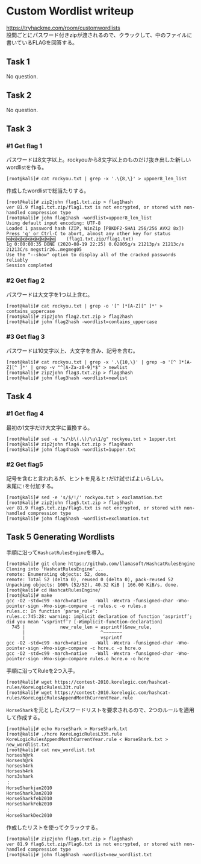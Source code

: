 # Custom Wordlist writeup
https://tryhackme.com/room/customwordlists  
設問ごとにパスワード付きzipが渡されるので、クラックして、中のファイルに書いているFLAGを回答する。

## Task 1
No question.

## Task 2
No question.

## Task 3

### #1 Get flag 1
パスワードは8文字以上。rockyouから8文字以上のものだけ抜き出した新しいwordlistを作る。
```shell
[root@kali]# cat rockyou.txt | grep -x '.\{8,\}' > uppoer8_len_list
```

作成したwordlistで総当たりする。
```shell
[root@kali]# zip2john flag1.txt.zip > flag1hash
ver 81.9 flag1.txt.zip/flag1.txt is not encrypted, or stored with non-handled compression type
[root@kali]# john flag1hash -wordlist=uppoer8_len_list
Using default input encoding: UTF-8
Loaded 1 password hash (ZIP, WinZip [PBKDF2-SHA1 256/256 AVX2 8x])
Press 'q' or Ctrl-C to abort, almost any other key for status
🆖🆖🆖🆖🆖🆖🆖🆖🆖🆖    (flag1.txt.zip/flag1.txt)
1g 0:00:00:35 DONE (2020-08-19 22:25) 0.02805g/s 21213p/s 21213c/s 21213C/s megstir26..megmeg05
Use the "--show" option to display all of the cracked passwords reliably
Session completed
```

### #2 Get flag 2
パスワードは大文字を1つ以上含む。
```shell
[root@kali]# cat rockyou.txt | grep -o '[^ ]*[A-Z][^ ]*' > contains_uppercase
[root@kali]# zip2john flag2.txt.zip > flag2hash
[root@kali]# john flag2hash -wordlist=contains_uppercase
```

### #3 Get flag 3
パスワードは10文字以上、大文字を含み、記号を含む。
```shell
[root@kali]# cat rockyou.txt | grep -x '.\{10,\}' | grep -o '[^ ]*[A-Z][^ ]*' | grep -v "^[A-Za-z0-9]*$" > newlist
[root@kali]# zip2john flag3.txt.zip > flag3hash
[root@kali]# john flag3hash -wordlist=newlist
```

## Task 4

### #1 Get flag 4
最初の1文字だけ大文字に置換する。
```shell
[root@kali]# sed -e "s/\b\(.\)/\u\1/g" rockyou.txt > 1upper.txt
[root@kali]# zip2john flag4.txt.zip > flag4hash
[root@kali]# john flag4hash -wordlist=1upper.txt
```

### #2 Get flag5
記号を含むと言われるが、ヒントを見ると`!`だけ試せばよいらしい。  
末尾に`!`を付加する。
```shell
[root@kali]# sed -e 's/$/!/' rockyou.txt > exclamation.txt
[root@kali]# zip2john flag5.txt.zip > flag5hash
ver 81.9 flag5.txt.zip/flag5.txt is not encrypted, or stored with non-handled compression type
[root@kali]# john flag5hash -wordlist=exclamation.txt
```

## Task 5 Generating Wordlists

手順に沿って`HashcatRulesEngine`を導入。
```shell
[root@kali]# git clone https://github.com/llamasoft/HashcatRulesEngine
Cloning into 'HashcatRulesEngine'...
remote: Enumerating objects: 52, done.
remote: Total 52 (delta 0), reused 0 (delta 0), pack-reused 52
Unpacking objects: 100% (52/52), 40.32 KiB | 166.00 KiB/s, done.
[root@kali]# cd HashcatRulesEngine/
[root@kali]# make
gcc -O2 -std=c99 -march=native   -Wall -Wextra -funsigned-char -Wno-pointer-sign -Wno-sign-compare -c rules.c -o rules.o
rules.c: In function ‘parse_rule’:
rules.c:745:28: warning: implicit declaration of function ‘asprintf’; did you mean ‘vsprintf’? [-Wimplicit-function-declaration]
  745 |             new_rule_len = asprintf(&new_rule,
      |                            ^~~~~~~~
      |                            vsprintf
gcc -O2 -std=c99 -march=native   -Wall -Wextra -funsigned-char -Wno-pointer-sign -Wno-sign-compare -c hcre.c -o hcre.o
gcc -O2 -std=c99 -march=native   -Wall -Wextra -funsigned-char -Wno-pointer-sign -Wno-sign-compare rules.o hcre.o -o hcre
```
手順に沿ってRuleを2つ入手。
```shell
[root@kali]# wget https://contest-2010.korelogic.com/hashcat-rules/KoreLogicRulesL33t.rule
[root@kali]# wget https://contest-2010.korelogic.com/hashcat-rules/KoreLogicRulesAppendMonthCurrentYear.rule
```
`HorseShark`を元としたパスワードリストを要求されるので、2つのルールを適用して作成する。
```shell
[root@kali]# echo HorseShark > HorseShark.txt
[root@kali]# ./hcre KoreLogicRulesL33t.rule KoreLogicRulesAppendMonthCurrentYear.rule < HorseShark.txt > new_wordlist.txt
[root@kali]# cat new_wordlist.txt
horsesh@rk
Horsesh@rk
horsesh4rk
Horsesh4rk
hors3shark
：
HorseSharkjan2010
HorseSharkJan2010
HorseSharkfeb2010
HorseSharkFeb2010
：
HorseSharkDec2010
```
作成したリストを使ってクラックする。
```shell
[root@kali]# zip2john flag6.txt.zip > flag6hash
ver 81.9 flag6.txt.zip/Flag6.txt is not encrypted, or stored with non-handled compression type
[root@kali]# john flag6hash -wordlist=new_wordlist.txt
```

